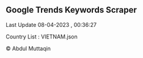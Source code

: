 

## Google Trends Keywords Scraper 
 
Last Update 08-04-2023 , 00:36:27

Country List :
VIETNAM.json



© Abdul Muttaqin 
